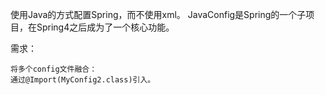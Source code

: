 使用Java的方式配置Spring，而不使用xml。
JavaConfig是Spring的一个子项目，在Spring4之后成为了一个核心功能。

需求：
````
将多个config文件融合：
通过@Import(MyConfig2.class)引入。
````